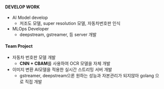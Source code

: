 #### DEVELOP WORK
  - AI Model develop
    - 저조도 모델, super resolution 모델, 자동차번호판 인식
  - MLOps Developer
    - deepstream, gstreamer, 등 server 개발

#### Team Project
  - 자동차 번호판 모델 개발
    - **CNN + CBAM**를 사용하여 OCR 모델을 자체 개발
  - 이미지 변환 AI모델을 적용한 실시간 스트리밍 서버 개발
    - gstreamer, deepstream으론 원하는 성능과 자본관리가 되지않아 golang 으로 직접 개발
   